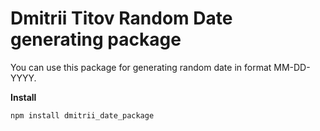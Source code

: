 # Dmitrii Titov Random Date generating package

You can use this package for generating random date in format MM-DD-YYYY.

**Install**

    npm install dmitrii_date_package
